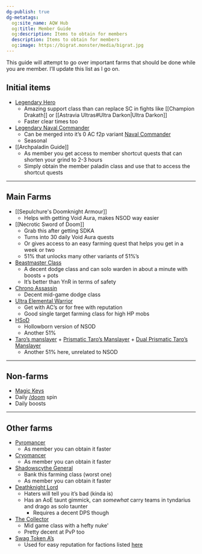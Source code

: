 ```yaml
---
dg-publish: true
dg-metatags:
  og:site_name: AQW Hub
  og:title: Member Guide
  og:description: Items to obtain for members
  description: Items to obtain for members
  og:image: https://bigrat.monster/media/bigrat.jpg
---
```


This guide will attempt to go over important farms that should be done while you are member. I’ll update this list as I go on.

## Initial items

 - [Legendary Hero](http://aqwwiki.wikidot.com/legendary-hero-class)
	- Amazing support class than can replace SC in fights like [[Champion Drakath]] or [[Astravia Ultras#Ultra Darkon|Ultra Darkon]]
	- Faster clear times too
- [Legendary Naval Commander](http://aqwwiki.wikidot.com/legendary-naval-commander)
	- Can be merged into it’s 0 AC f2p variant [Naval Commander](http://aqwwiki.wikidot.com/naval-commander-class)
	- Seasonal
- [[Archpaladin Guide]]
	- As member you get access to member shortcut quests that can shorten your grind to 2-3 hours
	- Simply obtain the member paladin class and use that to access the shortcut quests

---
## Main Farms

- [[Sepulchure's Doomknight Armour]]
	- Helps with getting Void Aura, makes NSOD way easier
- [[Necrotic Sword of Doom]]
	- Grab this after getting SDKA
    - Turns into 30 daily Void Aura quests
    - Or gives access to an easy farming quest that helps you get in a week or two
	- 51% that unlocks many other variants of 51%’s
- [Beastmaster Class](http://aqwwiki.wikidot.com/beastmaster-0-ac)
	- A decent dodge class and can solo warden in about a minute with boosts + pots
	- It’s better than YnR in terms of safety
- [Chrono Assassin](http://aqwwiki.wikidot.com/chrono-assassin-merge)
	- Decent mid-game dodge class
- [Ultra Elemental Warrior](http://aqwwiki.wikidot.com/ultra-elemental-warrior)
	- Get with AC’s or for free with reputation
	- Good single target farming class for high HP mobs
- [HSoD](http://aqwwiki.wikidot.com/hollowborn-sword-of-doom-sword)
	- Hollowborn version of NSOD
	- Another 51%
- [Taro’s manslayer](http://aqwwiki.wikidot.com/taro-s-manslayer) + [Prismatic Taro’s Manslayer](http://aqwwiki.wikidot.com/taro-s-prismatic-manslayer) + [Dual Prismatic Taro’s Manslayer](http://aqwwiki.wikidot.com/taro-s-dual-prismatic-manslayers)
	- Another 51% here, unrelated to NSOD

---
## Non-farms

- [Magic Keys](http://aqwwiki.wikidot.com/magic-treasure-chest-key)
- Daily [/doom](http://aqwwiki.wikidot.com/wheel-of-doom) spin
- Daily boosts

---
## Other farms

- [Pyromancer](http://aqwwiki.wikidot.com/pyromancer-class-merge)
	- As member you can obtain it faster
- [Cryomancer](http://aqwwiki.wikidot.com/cryomancer-merge)
	- As member you can obtain it faster
- [Shadowscythe General](http://aqwwiki.wikidot.com/shadowscythe-general-class-merge)
	- Bank this farming class (worst one)
	- As member you can obtain it faster
- [Deathknight Lord](http://aqwwiki.wikidot.com/deathknight-lord-class-merge)
	- Haters will tell you it’s bad (kinda is)
	- Has an AoE taunt gimmick, can *somewhat* carry teams in tyndarius and drago as solo taunter
		- Requires a decent DPS though
- [The Collector](http://aqwwiki.wikidot.com/the-collector-class-merge)
	- Mid game class with a hefty nuke'
	- Pretty decent at PvP too
- [Swag Token A’s](http://aqwwiki.wikidot.com/super-fan-swag-token-a)
	- Used for easy reputation for factions listed [here](http://aqwwiki.wikidot.com/malorie-s-quests)
